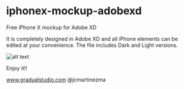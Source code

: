 # iphonex-mockup-adobexd
Free iPhone X mockup for Adobe XD

It is completely designed in Adobe XD and all iPhone elements can be edited at your convenience.
The file includes Dark and Light versions.

![alt text](https://raw.githubusercontent.com/jcmartinezma/iphonex-mockup-adobexd/blob/master/Mockups_preview.png)

Enjoy it!!

www.gradualstudio.com
@jcmartinezma
